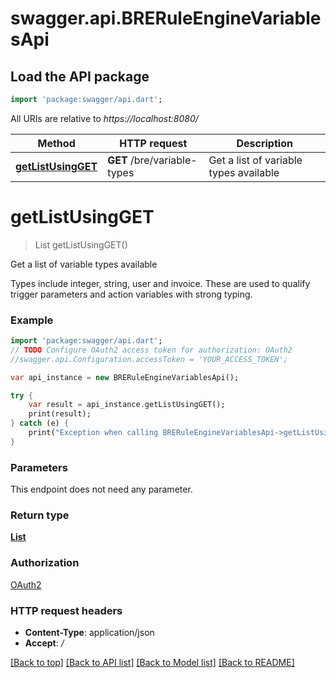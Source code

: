 # swagger.api.BRERuleEngineVariablesApi

## Load the API package
```dart
import 'package:swagger/api.dart';
```

All URIs are relative to *https://localhost:8080/*

Method | HTTP request | Description
------------- | ------------- | -------------
[**getListUsingGET**](BRERuleEngineVariablesApi.md#getListUsingGET) | **GET** /bre/variable-types | Get a list of variable types available


# **getListUsingGET**
> List<VariableTypeResource> getListUsingGET()

Get a list of variable types available

Types include integer, string, user and invoice. These are used to qualify trigger parameters and action variables with strong typing.

### Example 
```dart
import 'package:swagger/api.dart';
// TODO Configure OAuth2 access token for authorization: OAuth2
//swagger.api.Configuration.accessToken = 'YOUR_ACCESS_TOKEN';

var api_instance = new BRERuleEngineVariablesApi();

try { 
    var result = api_instance.getListUsingGET();
    print(result);
} catch (e) {
    print("Exception when calling BRERuleEngineVariablesApi->getListUsingGET: $e\n");
}
```

### Parameters
This endpoint does not need any parameter.

### Return type

[**List<VariableTypeResource>**](VariableTypeResource.md)

### Authorization

[OAuth2](../README.md#OAuth2)

### HTTP request headers

 - **Content-Type**: application/json
 - **Accept**: */*

[[Back to top]](#) [[Back to API list]](../README.md#documentation-for-api-endpoints) [[Back to Model list]](../README.md#documentation-for-models) [[Back to README]](../README.md)

